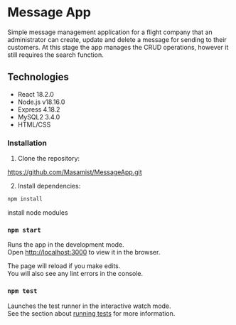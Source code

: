 # Message App

Simple message management application for a flight company that an administrator can create, update and delete a message for sending to their customers. At this stage the app manages the CRUD operations, however it still requires the search function.

## Technologies

- React 18.2.0
- Node.js v18.16.0
- Express 4.18.2
- MySQL2 3.4.0
- HTML/CSS

### Installation

1. Clone the repository:

https://github.com/Masamist/MessageApp.git

2. Install dependencies:

```bash
npm install
```

install node modules

### `npm start`

Runs the app in the development mode.\
Open [http://localhost:3000](http://localhost:3000) to view it in the browser.

The page will reload if you make edits.\
You will also see any lint errors in the console.

### `npm test`

Launches the test runner in the interactive watch mode.\
See the section about [running tests](https://facebook.github.io/create-react-app/docs/running-tests) for more information.
